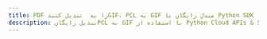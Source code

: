 ---title: PDF را به  تبدیل کنیدGIF، PCL به GIF مبدل رایگان یا Python SDKdescription: تبدیل رایگانPCL به GIF با استفاده از Python Cloud APIs & SDK همچنین اسناد PDF را در Cloud ایجاد، ویرایش و رندر کنید.---